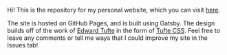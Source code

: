 Hi! This is the repository for my personal website, which you can visit [here](https://lee-janice.github.io). 

The site is hosted on GitHub Pages, and is built using Gatsby. The design builds off of the work of [Edward Tufte](https://en.wikipedia.org/wiki/Edward_Tufte) in the form of [Tufte CSS](https://edwardtufte.github.io/tufte-css/).
Feel free to leave any comments or tell me ways that I could improve my site in the Issues tab! 
